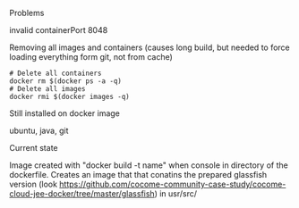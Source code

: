 Problems 

invalid containerPort 8048


Removing all images and containers (causes long build, but needed to force loading everything form git, not from cache)

	# Delete all containers
	docker rm $(docker ps -a -q)
	# Delete all images
	docker rmi $(docker images -q)


Still installed on docker image

ubuntu, java, git


Current state

Image created with "docker build -t name" when console in directory of the dockerfile. Creates an image that that conatins the prepared glassfish version (look https://github.com/cocome-community-case-study/cocome-cloud-jee-docker/tree/master/glassfish) in usr/src/ 



